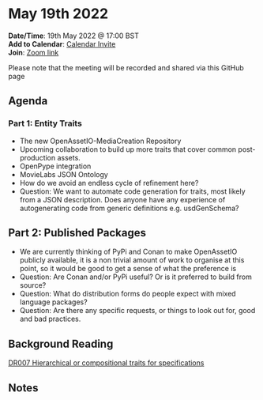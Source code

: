 # May 19th 2022

**Date/Time**: 19th May 2022 @ 17:00 BST <br>
**Add to Calendar**: [Calendar Invite](https://calendar.google.com/event?action=TEMPLATE&tmeid=N2cxZmpvaDl0aXE4NGluajJ0dnFqOWdjbTJfMjAyMjAyMTBUMTcwMDAwWiBjX28wMG9ka3FlbzJnY3Zua2dmMGg3bjUzdjBvQGc&tmsrc=c_o00odkqeo2gcvnkgf0h7n53v0o%40group.calendar.google.com&scp=ALL) <br>
**Join**: [Zoom link](https://thefoundry.zoom.us/j/97582912679)

Please note that the meeting will be recorded and shared via this GitHub page

## Agenda

### Part 1: Entity Traits
* The new OpenAssetIO-MediaCreation Repository
* Upcoming collaboration to build up more traits that cover common post-production assets.
* OpenPype integration
* MovieLabs JSON Ontology
* How do we avoid an endless cycle of refinement here?
* Question: We want to automate code generation for traits, most likely from a JSON description. Does anyone have any experience of autogenerating code from generic definitions e.g. usdGenSchema?

## Part 2: Published Packages
* We are currently thinking of PyPi and Conan to make OpenAssetIO publicly available, it is a non trivial amount of work to organise at this point, so it would be good to get a sense of what the preference is
* Question: Are Conan and/or PyPi useful? Or is it preferred to build from source?
* Question: What do distribution forms do people expect with mixed language packages?
* Question: Are there any specific requests, or things to look out for, good and bad practices.

## Background Reading

[DR007 Hierarchical or compositional traits for specifications](https://github.com/TheFoundryVisionmongers/OpenAssetIO/blob/main/decisions/DR007-Hierarchical-or-compositional-traits-for-specifications.md)

## Notes


